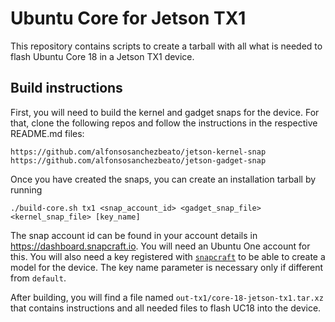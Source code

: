 # Ubuntu Core for Jetson TX1

This repository contains scripts to create a tarball with all what is
needed to flash Ubuntu Core 18 in a Jetson TX1 device.

## Build instructions

First, you will need to build the kernel and gadget snaps for the
device.  For that, clone the following repos and follow the
instructions in the respective README.md files:

```
https://github.com/alfonsosanchezbeato/jetson-kernel-snap
https://github.com/alfonsosanchezbeato/jetson-gadget-snap
```

Once you have created the snaps, you can create an installation tarball
by running

`./build-core.sh tx1 <snap_account_id> <gadget_snap_file> <kernel_snap_file> [key_name]`

The snap account id can be found in your account details in
<https://dashboard.snapcraft.io>. You will need an Ubuntu One account
for this. You will also need a key registered with
[`snapcraft`](https://docs.snapcraft.io/snapcraft-overview/8940) to be
able to create a model for the device. The key name parameter is
necessary only if different from `default`.

After building, you will find a file named
`out-tx1/core-18-jetson-tx1.tar.xz` that contains instructions and all
needed files to flash UC18 into the device.
